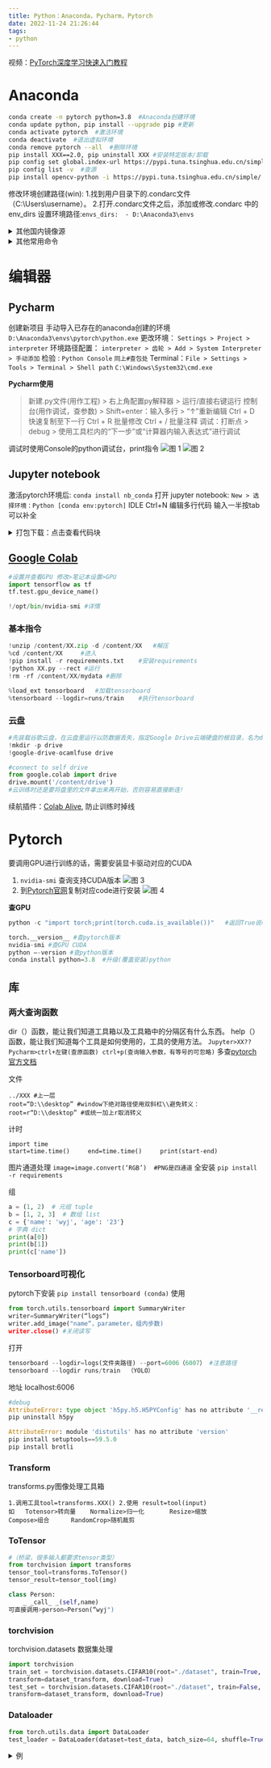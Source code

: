 ```yaml
---
title: Python：Anaconda，Pycharm，Pytorch
date: 2022-11-24 21:26:44
tags: 
- python
---
```


视频：[PyTorch深度学习快速入门教程](https://www.bilibili.com/video/BV1hE411t7RN/)

# Anaconda
```sh
conda create -n pytorch python=3.8  #Anaconda创建环境
conda update python, pip install --upgrade pip #更新
conda activate pytorch  #激活环境
conda deactivate  #退出虚拟环境
conda remove pytorch --all  #删除环境
pip install XXX==2.0, pip uninstall XXX #安装特定版本/卸载
pip config set global.index-url https://pypi.tuna.tsinghua.edu.cn/simple  #pip换源
pip config list -v  #查源
pip install opencv-python -i https://pypi.tuna.tsinghua.edu.cn/simple/  #pip换源安装
```

修改环境创建路径(win):
1.找到用户目录下的.condarc文件（C:\Users\username）。
2.打开.condarc文件之后，添加或修改.condarc 中的 env_dirs 设置环境路径:``envs_dirs:  - D:\Anaconda3\envs``

<details>
  <summary>其他国内镜像源</summary>
  
    清华大学：https://pypi.tuna.tsinghua.edu.cn/simple
    阿里云：http://mirrors.aliyun.com/pypi/simple
    豆瓣：http://pypi.douban.com/simple
</details>

<details>
  <summary>其他常用命令</summary>

    conda list：查看环境中的所有包
    conda install XXX：安装 XXX 包
    conda remove XXX：删除 XXX 包
    conda env list：列出所有环境
    conda create -n XXX：创建名为 XXX 的环境
    conda create -n env_name jupyter notebook ：创建虚拟环境
    activate noti（或 source activate noti）：启用/激活环境
    conda env remove -n noti：删除指定环境
    deactivate（或 source deactivate）：退出环境
    jupyter notebook ：打开Jupyter Notebook
    conda config --remove-key channels ：换回默认源
</details>

# 编辑器
## Pycharm
创建新项目	手动导入已存在的anaconda创建的环境``D:\Anaconda3\envs\pytorch\python.exe``
更改环境：				``Settings > Project > interpreter``
环境路径配置： ``interpreter > 齿轮 > Add > System Interpreter > 手动添加``
检验 : 				``Python Console``	``同上#查包处``
Terminal：``File > Settings > Tools > Terminal > Shell path`` ``C:\Windows\System32\cmd.exe``

**Pycharm使用**
> 新建.py文件(用作工程) > 右上角配置py解释器 > 运行/直接右键运行
控制台(用作调试，查参数) > Shift+enter：输入多行 > “↑”重新编辑
Ctrl + D 快速复制至下一行
Ctrl + R 批量修改
Ctrl + / 批量注释
调试：打断点 > debug > 使用工具栏内的“下一步”或“计算器内输入表达式”进行调试

调试时使用Console的python调试台，print指令
![图 1](https://raw.sevencdn.com/Arrowes/Arrowes-Blogbackup/main/images/Pytorch1.png) ![图 2](https://raw.sevencdn.com/Arrowes/Arrowes-Blogbackup/main/images/Pytorch2.png)  




## Jupyter notebook
激活pytorch环境后: ``conda install nb_conda``
打开 jupyter notebook: ``New > 选择环境：Python [conda env:pytorch]``
IDLE Ctrl+N 编辑多行代码
输入一半按tab可以补全

<details>
  <summary>打包下载：点击查看代码块</summary>

    import os
    import tarfile
    def recursive_files(dir_name='.', ignore=None):
        for dir_name,subdirs,files in os.walk(dir_name):
            if ignore and os.path.basename(dir_name) in ignore: 
                continue

            for file_name in files:
                if ignore and file_name in ignore:
                    continue

                yield os.path.join(dir_name, file_name)

    def make_tar_file(dir_name='.', tar_file_name='tarfile.tar', ignore=None):
        tar = tarfile.open(tar_file_name, 'w')

        for file_name in recursive_files(dir_name, ignore):
            tar.add(file_name)

        tar.close()

    dir_name = '.'
    tar_file_name = 'archive.tar'
    ignore = {'.ipynb_checkpoints', '__pycache__', tar_file_name}
    make_tar_file(dir_name, tar_file_name, ignore)
</details>


## [Google Colab](https://colab.research.google.com/)

```py
#设置并查看GPU 修改>笔记本设置>GPU
import tensorflow as tf
tf.test.gpu_device_name()

!/opt/bin/nvidia-smi #详情
```

### 基本指令
```py
!unzip /content/XX.zip -d /content/XX   #解压
%cd /content/XX     #进入
!pip install -r requirements.txt    #安装requirements
!python XX.py --rect #运行
!rm -rf /content/XX/mydata #删除

%load_ext tensorboard   #加载tensorboard
%tensorboard --logdir=runs/train    #执行tensorboard
```

### 云盘
```py
#先装载谷歌云盘，在云盘里运行以防数据丢失，指定Google Drive云端硬盘的根目录，名为drive
!mkdir -p drive
!google-drive-ocamlfuse drive

#connect to self drive
from google.colab import drive
drive.mount('/content/drive')
#云训练时还是要将盘里的文件拿出来再开始，否则容易直接断连!
```
续航插件：[Colab Alive](https://chrome.google.com/webstore/detail/colab-alive/eookkckfbbgnhdgcbfbicoahejkdoele?hl=zh-CN), 防止训练时掉线

# Pytorch
要调用GPU进行训练的话，需要安装显卡驱动对应的CUDA
1. ``nvidia-smi`` 查询支持CUDA版本
![图 3](https://raw.sevencdn.com/Arrowes/Arrowes-Blogbackup/main/images/Pytorch3.png)  
2. 到[Pytorch官网](https://pytorch.org/get-started/locally/)复制对应code进行安装
![图 4](https://raw.sevencdn.com/Arrowes/Arrowes-Blogbackup/main/images/Pytorch4.png)  

**查GPU**
```py
python -c "import torch;print(torch.cuda.is_available())"   #返回True说明GPU可以被使用

torch.__version__ #查pytorch版本
nvidia-smi #查GPU CUDA
python –-version #查python版本
conda install python=3.8  #升级(覆盖安装)python
```

## 库
### 两大查询函数
dir（）函数，能让我们知道工具箱以及工具箱中的分隔区有什么东西。
help（）函数，能让我们知道每个工具是如何使用的，工具的使用方法。
``Jupyter>XX??``
``Pycharm>ctrl+左键(查原函数)	ctrl+p(查询输入参数，有等号的可忽略)``
多查[pytorch官方文档](https://pytorch.org/docs/stable/index.html)

文件
```
../XXX #上一层
root=“D:\\desktop” #window下绝对路径使用双斜杠\\避免转义：
root=r“D:\\desktop” #或统一加上r取消转义
```
计时		
```
import time 	
start=time.time()     end=time.time()     print(start-end)
```
图片通道处理 ``image=image.convert(‘RGB’)  #PNG是四通道``
全安装 		``pip install -r requirements``

组 
```py
a = (1, 2)  # 元组 tuple
b = [1, 2, 3]  # 数组 list
c = {'name': 'wyj', 'age': '23'}  
# 字典 dict
print(a[0])
print(b[1])
print(c['name'])
```


### Tensorboard可视化
pytorch下安装 ``pip install tensorboard (conda)``
使用
```py
from torch.utils.tensorboard import SummaryWriter
writer=SummaryWriter(“logs“)
writer.add_image("name“，parameter，组内步数)
writer.close() #关闭读写 
```
打开
```py
tensorboard --logdir=logs(文件夹路径) --port=6006（6007） #注意路径
tensorboard --logdir runs/train  （YOLO）
```
地址	localhost:6006
```py
#debug
AttributeError: type object 'h5py.h5.H5PYConfig' has no attribute '__reduce_cython__'
pip uninstall h5py

AttributeError: module 'distutils' has no attribute 'version'
pip install setuptools==59.5.0
pip install brotli
```
### Transform
transforms.py图像处理工具箱
```
1.调用工具tool=transforms.XXX()	2.使用 result=tool(input)
如	Totensor>转向量	Normalize>归一化		Resize>缩放	
Compose>组合		RandomCrop>随机裁剪
```
### ToTensor
```py
#（桥梁，很多输入都要求tensor类型）
from torchvision import transforms
tensor_tool=transforms.ToTensor()
tensor_result=tensor_tool(img)
```

```py
class Person:
	_ _call_ _(self,name)	
可直接调用>person=Person(“wyj")
```
### torchvision
torchvision.datasets 数据集处理

```py
import torchvision
train_set = torchvision.datasets.CIFAR10(root="./dataset", train=True, #训练集
transform=dataset_transform, download=True)
test_set = torchvision.datasets.CIFAR10(root="./dataset", train=False, #测试集
transform=dataset_transform, download=True)
```
### Dataloader
```py
from torch.utils.data import DataLoader
test_loader = DataLoader(dataset=test_data, batch_size=64, shuffle=True, num_workers=0, drop_last=True)
```

<details>
  <summary>例</summary>

```py
    writer = SummaryWriter("dataloader")
    for epoch in range(2):
        step = 0
        for data in test_loader: #读数据
            imgs, targets = data
            writer.add_images("Epoch: {}".format(epoch), imgs, step)
            step = step + 1
    writer.close()
</details>
```
